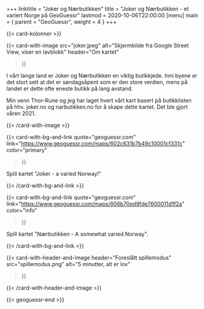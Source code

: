+++
linktitle = "Joker og Nærbutikken"
title = "Joker og Nærbutikken - et variert Norge på GeoGuessr"
lastmod = 2020-10-06T22:00:00
[menu]
main = { parent = "GeoGuessr", weight = 4 }
+++

<!-- markdownlint-disable MD033 MD034 -->

{{< card-kolonner >}}

{{< card-with-image
 src="joker.jpeg"
 alt="Skjermbilde fra Google Street View, viser en lavblokk"
 header="Om kartet"
>}}

I vårt lange land er Joker og Nærbutikken en viktig butikkjede. Inni byene er det stort sett
at det er søndagsåpent som er den store verdien, mens på landet er dette ofte eneste butikk på
lang avstand.

Min venn Thor-Rune og jeg har laget hvert vårt kart basert på butikklisten på hhv. joker.no
og narbutikken.no for å skape dette kartet. Det ble gjort våren 2021.

{{< /card-with-image >}}

{{< card-with-bg-and-link
 quote="geoguessr.com"
 link="https://www.geoguessr.com/maps/602c631b7b49c10001cf331c"
 color="primary"
>}}

Spill kartet "Joker - a varied Norway!"

{{< /card-with-bg-and-link >}}

{{< card-with-bg-and-link
 quote="geoguessr.com"
 link="https://www.geoguessr.com/maps/606b70ed9fde7600011d1f2a"
 color="info"
>}}

Spill kartet "Nærbutikken - A somewhat varied Norway".

{{< /card-with-bg-and-link >}}

{{< card-with-header-and-image
 header="Foreslått spillemodus"
 src="spillemodus.png"
 alt="5 minutter, alt er lov"
>}}

{{< /card-with-header-and-image >}}

{{< geoguessr-end >}}
